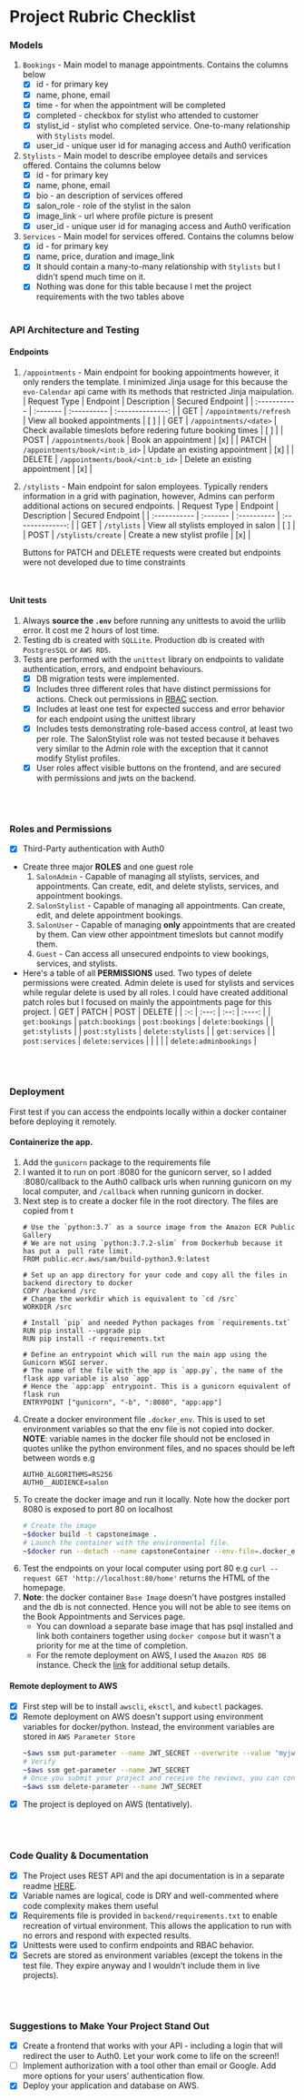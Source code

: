 # Project Rubric Checklist
### Models
1. `Bookings` - Main model to manage appointments. Contains the columns below
    - [x] id - for primary key
    - [x] name, phone, email
    - [x] time - for when the appointment will be completed
    - [x] completed - checkbox for stylist who attended to customer
    - [x] stylist_id - stylist who completed service. One-to-many relationship with `Stylists` model.
    - [x] user_id - unique user id for managing access and Auth0 verification
2. `Stylists` - Main model to describe employee details and services offered. Contains the columns below
    - [x] id - for primary key
    - [x] name, phone, email
    - [x] bio - an description of services offered
    - [x] salon_role - role of the stylist in the salon
    - [x] image_link - url where profile picture is present
    - [x] user_id - unique user id for managing access and Auth0 verification
3. `Services` - Main model for services offered. Contains the columns below
    - [x] id - for primary key
    - [x] name, price, duration and image_link
    - [x] It should contain a many-to-many relationship with `Stylists` but I didn't spend much time on it.
    - [x] Nothing was done for this table because I met the project requirements with the two tables above
<br><br>

### API Architecture and Testing
#### Endpoints
1. `/appointments` - Main endpoint for booking appointments however, it only renders the template. I minimized Jinja usage for this because the `evo-Calendar` api came with its methods that restricted Jinja maipulation.
    | Request Type | Endpoint | Description | Secured Endpoint |
    | :----------- | :------- | :---------- | :--------------: |
    | GET | `/appointments/refresh` | View all booked appointments | [ ] |
    | GET | `/appointments/<date>` | Check available timeslots before redering future booking times | [ ] |
    | POST | `/appointments/book` | Book an appointment | [x] |
    | PATCH | `/appointments/book/<int:b_id>` | Update an existing appointment | [x] |
    | DELETE | `/appointments/book/<int:b_id>` | Delete an existing appointment | [x] |

2. `/stylists` - Main endpoint for salon employees. Typically renders information in a grid with pagination, however, Admins can perform additional actions on secured endpoints.
    | Request Type | Endpoint | Description | Secured Endpoint |
    | :----------- | :------- | :---------- | :--------------: |
    | GET | `/stylists` | View all stylists employed in salon | [ ] |
    | POST | `/stylists/create` | Create a new stylist profile | [x] |

    Buttons for PATCH and DELETE requests were created but endpoints were not developed due to time constraints
<br>

#### Unit tests
1. Always **source the `.env`** before running any unittests to avoid the urllib error. It cost me 2 hours of lost time.
2. Testing db is created with `SQLLite`. Production db is created with `PostgresSQL` or `AWS RDS`.
3. Tests are performed with the `unittest` library on endpoints to validate authentication, errors, and endpoint behaviours.
    - [x] DB migration tests were implemented.
    - [x] Includes three different roles that have distinct permissions for actions. Check out permissions in [RBAC](#roles-and-permissions) section.
    - [x] Includes at least one test for expected success and error behavior for each endpoint using the unittest library
    - [x] Includes tests demonstrating role-based access control, at least two per role. The SalonStylist role was not tested because it behaves very similar to the Admin role with the exception that it cannot modify Stylist profiles.
    - [x] User roles affect visible buttons on the frontend, and are secured with permissions and jwts on the backend.

<br><br>

### Roles and Permissions
- [x] Third-Party authentication with Auth0
- Create three major **ROLES** and one guest role
    1. `SalonAdmin` - Capable of managing all stylists, services, and appointments. Can create, edit, and delete stylists, services, and appointment bookings.
    2. `SalonStylist` - Capable of managing all appointments. Can create, edit, and delete appointment bookings.
    3. `SalonUser` - Capable of managing **only** appointments that are created by them. Can view other appointment timeslots but cannot modify them.
    4. `Guest` - Can access all unsecured endpoints to view bookings, services, and stylists.
- Here's a table of all **PERMISSIONS** used. 
    Two types of delete permissions were created. Admin delete is used for stylists and services while regular delete is used by all roles. I could have created additional patch roles but I focused on mainly the appointments page for this project.
    | GET | PATCH | POST | DELETE |
    | :-: | :---: | :--: | :----: |
    | `get:bookings` | `patch:bookings` | `post:bookings` | `delete:bookings` |
    | `get:stylists` |  | `post:stylists` | `delete:stylists` |
    | `get:services` |  | `post:services` | `delete:services` |
    |  |  |  | `delete:adminbookings` |

<br><br>

### Deployment
First test if you can access the endpoints locally within a docker container before deploying it remotely.

#### Containerize the app.
1. Add the `gunicorn` package to the requirements file
2. I wanted it to run on port :8080 for the gunicorn server, so I added :8080/callback to the Auth0 callback urls when running gunicorn on my local computer, and `/callback` when running gunicorn in docker.
3. Next step is to create a docker file in the root directory. The files are copied from t
    ```docker
    # Use the `python:3.7` as a source image from the Amazon ECR Public Gallery
    # We are not using `python:3.7.2-slim` from Dockerhub because it has put a  pull rate limit. 
    FROM public.ecr.aws/sam/build-python3.9:latest

    # Set up an app directory for your code and copy all the files in backend directory to docker
    COPY /backend /src
    # Change the workdir which is equivalent to `cd /src`
    WORKDIR /src

    # Install `pip` and needed Python packages from `requirements.txt`
    RUN pip install --upgrade pip
    RUN pip install -r requirements.txt

    # Define an entrypoint which will run the main app using the Gunicorn WSGI server.
    # The name of the file with the app is `app.py`, the name of the flask app variable is also `app`
    # Hence the `app:app` entrypoint. This is a gunicorn equivalent of flask run
    ENTRYPOINT ["gunicorn", "-b", ":8080", "app:app"]
    ```
4. Create a docker environment file `.docker_env`. This is used to set environment variables so that the env file is not copied into docker. <br>
    **NOTE**: variable names in the docker file should not be enclosed in quotes unlike the python environment files, and no spaces should be left between words e.g
    ```env
    AUTH0_ALGORITHMS=RS256
    AUTH0__AUDIENCE=salon
    ```
5. To create the docker image and run it locally. Note how the docker port 8080 is exposed to port 80 on localhost
    ```bash
    # Create the image
    ~$docker build -t capstoneimage .
    # Launch the container with the environmental file. 
    ~$docker run --detach --name capstoneContainer --env-file=.docker_env -p 80:8080 capstoneimage
    ```
6. Test the endpoints on your local computer using port 80 e.g `curl --request GET 'http://localhost:80/home'` returns the HTML of the homepage.
7. **Note**: the docker container `Base Image` doesn't have postgres installed and the db is not connected. Hence you will not be able to see items on the Book Appointments and Services page.
    - You can download a separate base image that has psql installed and link both containers together using `docker compose` but it wasn't a priority for me at the time of completion.
    - For the remote deployment on AWS, I used the `Amazon RDS DB` instance. Check the [link](https://docs.aws.amazon.com/AmazonRDS/latest/UserGuide/TUT_WebAppWithRDS.html) for additional setup details.

#### Remote deployment to AWS
- [x] First step will be to install `awscli`, `eksctl`, and `kubectl` packages.
- [x] Remote deployment on AWS doesn't support using environment variables for docker/python. Instead, the environment variables are stored in `AWS Parameter Store`
    ```bash
    ~$aws ssm put-parameter --name JWT_SECRET --overwrite --value "myjwtsecret" --type SecureString
    # Verify
    ~$aws ssm get-parameter --name JWT_SECRET
    # Once you submit your project and receive the reviews, you can consider deleting the variable from parameter-store using:
    ~$aws ssm delete-parameter --name JWT_SECRET
    ```
- [x] The project is deployed on AWS (tentatively).

<br><br>

### Code Quality & Documentation
- [x] The Project uses REST API and the api documentation is in a separate readme [HERE](./Documentation_Readme.md).
- [x] Variable names are logical, code is DRY and well-commented where code complexity makes them useful
- [x] Requirements file is provided in `backend/requirements.txt` to enable recreation of virtual environment. This allows the application to run with no errors and respond with expected results.
- [x] Unittests were used to confirm endpoints and RBAC behavior.
- [x] Secrets are stored as environment variables (except the tokens in the test file. They expire anyway and I wouldn't include them in live projects).

<br><br>

### Suggestions to Make Your Project Stand Out
- [x] Create a frontend that works with your API - including a login that will redirect the user to Auth0. Let your work come to life on the screen!!
- [ ] Implement authorization with a tool other than email or Google. Add more options for your users’ authentication flow.
- [x] Deploy your application and database on AWS. 